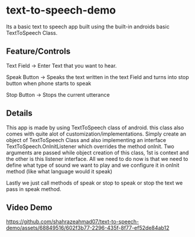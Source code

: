 # text-to-speech-demo
Its a basic text to speech app built using the built-in androids basic TextToSpeech Class.

## Feature/Controls
Text Field -> Enter Text that you want to hear.

Speak Button -> Speaks the text written in the text Field and turns into stop button when phone starts to speak

Stop Button -> Stops the current utterance

## Details
This app is made by using TextToSpeech class of android. this class also comes with quite alot of customization/implementations. Simply create an object of TextToSpeech Class and also implementing an interface TextToSpeech.OnInitListener which overrides the method onInit.
Two arguments are passed while object creation of this class, 1st is context and the other is this listener interface.
All we need to do now is that we need to define what type of sound we want to play and we configure it in onInit method (like what language would it speak)

Lastly we just call methods of speak or stop to speak or stop the text we pass in speak method.

## Video Demo
https://github.com/shahrazeahmad07/text-to-speech-demo/assets/68849516/602f3b77-2296-435f-8f77-ef52de84ab12
